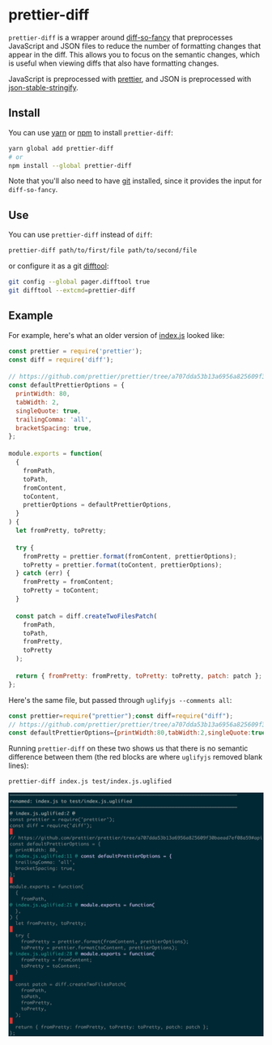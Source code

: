 # prettier-diff

`prettier-diff` is a wrapper around [diff-so-fancy] that preprocesses JavaScript and JSON files to reduce the number of formatting changes that appear in the diff.
This allows you to focus on the semantic changes, which is useful when viewing diffs that also have formatting changes.

JavaScript is preprocessed with [prettier], and JSON is preprocessed with [json-stable-stringify].

[diff-so-fancy]: https://github.com/so-fancy/diff-so-fancy
[prettier]: https://github.com/prettier/prettier
[json-stable-stringify]: https://github.com/substack/json-stable-stringify

## Install

You can use [yarn] or [npm] to install `prettier-diff`:

```bash
yarn global add prettier-diff
# or
npm install --global prettier-diff
```

Note that you'll also need to have [git] installed, since it provides the input for `diff-so-fancy`.

[yarn]: https://yarnpkg.com/en/docs/getting-started
[npm]: https://www.npmjs.com/get-npm
[git]: https://git-scm.com/

## Use

You can use `prettier-diff` instead of `diff`:

```bash
prettier-diff path/to/first/file path/to/second/file
```

or configure it as a git [difftool]:

```bash
git config --global pager.difftool true
git difftool --extcmd=prettier-diff
```

[difftool]: https://git-scm.com/docs/git-difftool

## Example

For example, here's what an older version of [index.js](index.js) looked like:

```js
const prettier = require('prettier');
const diff = require('diff');

// https://github.com/prettier/prettier/tree/a707dda53b13a6956a825609f30baead7ef08a59#api
const defaultPrettierOptions = {
  printWidth: 80,
  tabWidth: 2,
  singleQuote: true,
  trailingComma: 'all',
  bracketSpacing: true,
};

module.exports = function(
  {
    fromPath,
    toPath,
    fromContent,
    toContent,
    prettierOptions = defaultPrettierOptions,
  }
) {
  let fromPretty, toPretty;

  try {
    fromPretty = prettier.format(fromContent, prettierOptions);
    toPretty = prettier.format(toContent, prettierOptions);
  } catch (err) {
    fromPretty = fromContent;
    toPretty = toContent;
  }

  const patch = diff.createTwoFilesPatch(
    fromPath,
    toPath,
    fromPretty,
    toPretty
  );

  return { fromPretty: fromPretty, toPretty: toPretty, patch: patch };
};
```

Here's the same file, but passed through `uglifyjs --comments all`:

```js
const prettier=require("prettier");const diff=require("diff");
// https://github.com/prettier/prettier/tree/a707dda53b13a6956a825609f30baead7ef08a59#api
const defaultPrettierOptions={printWidth:80,tabWidth:2,singleQuote:true,trailingComma:"all",bracketSpacing:true};module.exports=function({fromPath,toPath,fromContent,toContent,prettierOptions=defaultPrettierOptions}){let fromPretty,toPretty;try{fromPretty=prettier.format(fromContent,prettierOptions);toPretty=prettier.format(toContent,prettierOptions)}catch(err){fromPretty=fromContent;toPretty=toContent}const patch=diff.createTwoFilesPatch(fromPath,toPath,fromPretty,toPretty);return{fromPretty:fromPretty,toPretty:toPretty,patch:patch}};
```

Running `prettier-diff` on these two shows us that there is no semantic difference between them (the red blocks are where `uglifyjs` removed blank lines):

```bash
prettier-diff index.js test/index.js.uglified
```

![screenshot of `prettier-diff index.js test/index.js.uglified`](screenshot.png)
